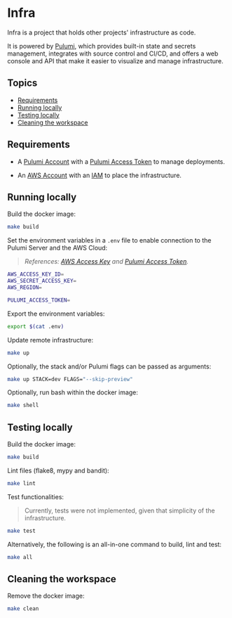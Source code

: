 # Infra

Infra is a project that holds other projects' infrastructure as code.

It is powered by [Pulumi](https://www.pulumi.com/), which provides built-in state and secrets management, integrates with source control and CI/CD, and offers a web console and API that make it easier to visualize and manage infrastructure.

## Topics

* [Requirements](#requirements)
* [Running locally](#running-locally)
* [Testing locally](#testing-locally)
* [Cleaning the workspace](#cleaning-the-workspace)

## Requirements

* A [Pulumi Account](https://www.pulumi.com/docs/intro/pulumi-service/) with a [Pulumi Access Token](https://www.pulumi.com/docs/intro/pulumi-service/organization-access-tokens/) to manage deployments.

* An [AWS Account](https://aws.amazon.com/free) with an [IAM](https://docs.aws.amazon.com/IAM/latest/UserGuide/id_users_create.html) to place the infrastructure.

## Running locally

Build the docker image:

```sh
make build
```

Set the environment variables in a `.env` file to enable connection to the Pulumi Server and the AWS Cloud:

> *References: [AWS Access Key](https://docs.aws.amazon.com/IAM/latest/UserGuide/id_credentials_access-keys.html) and [Pulumi Access Token](https://www.pulumi.com/docs/intro/pulumi-service/organization-access-tokens/).*

```sh
AWS_ACCESS_KEY_ID=
AWS_SECRET_ACCESS_KEY=
AWS_REGION=

PULUMI_ACCESS_TOKEN=
```

Export the environment variables:

```sh
export $(cat .env)
```

Update remote infrastructure:

```sh
make up
```

Optionally, the stack and/or Pulumi flags can be passed as arguments:

```sh
make up STACK=dev FLAGS="--skip-preview"
```

Optionally, run bash within the docker image:

```sh
make shell
```

## Testing locally

Build the docker image:

```sh
make build
```

Lint files (flake8, mypy and bandit):

```sh
make lint
```

Test functionalities:

> Currently, tests were not implemented, given that simplicity of the infrastructure.

```sh
make test
```

Alternatively, the following is an all-in-one command to build, lint and test:

```sh
make all
```

## Cleaning the workspace

Remove the docker image:

```sh
make clean
```
